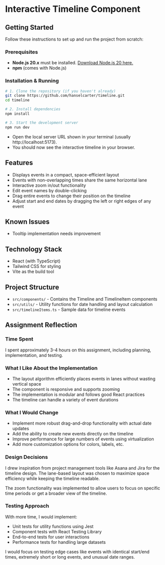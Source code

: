 # Interactive Timeline Component

## Getting Started

Follow these instructions to set up and run the project from scratch:

### Prerequisites

- **Node.js 20.x** must be installed. [Download Node.js 20 here.](https://nodejs.org/en/download)
- **npm** (comes with Node.js)

### Installation & Running

```bash
# 1. Clone the repository (if you haven't already)
git clone https://github.com/hanselcarter/timeline.git
cd timeline

# 2. Install dependencies
npm install

# 3. Start the development server
npm run dev
```

- Open the local server URL shown in your terminal (usually http://localhost:5173).
- You should now see the interactive timeline in your browser.

## Features

- Displays events in a compact, space-efficient layout
- Events with non-overlapping times share the same horizontal lane
- Interactive zoom in/out functionality
- Edit event names by double-clicking
- Drag entire events to change their position on the timeline
- Adjust start and end dates by dragging the left or right edges of any event

## Known Issues

- Tooltip implementation needs improvement

## Technology Stack

- React (with TypeScript)
- Tailwind CSS for styling
- Vite as the build tool

## Project Structure

- `src/components/` - Contains the Timeline and TimelineItem components
- `src/utils/` - Utility functions for date handling and layout calculation
- `src/timelineItems.ts` - Sample data for timeline events

## Assignment Reflection

### Time Spent

I spent approximately 3-4 hours on this assignment, including planning, implementation, and testing.

### What I Like About the Implementation

- The layout algorithm efficiently places events in lanes without wasting vertical space
- The component is responsive and supports zooming
- The implementation is modular and follows good React practices
- The timeline can handle a variety of event durations

### What I Would Change

- Implement more robust drag-and-drop functionality with actual date updates
- Add the ability to create new events directly on the timeline
- Improve performance for large numbers of events using virtualization
- Add more customization options for colors, labels, etc.

### Design Decisions

I drew inspiration from project management tools like Asana and Jira for the timeline design. The lane-based layout was chosen to maximize space efficiency while keeping the timeline readable.

The zoom functionality was implemented to allow users to focus on specific time periods or get a broader view of the timeline.

### Testing Approach

With more time, I would implement:

- Unit tests for utility functions using Jest
- Component tests with React Testing Library
- End-to-end tests for user interactions
- Performance tests for handling large datasets

I would focus on testing edge cases like events with identical start/end times, extremely short or long events, and unusual date ranges.
